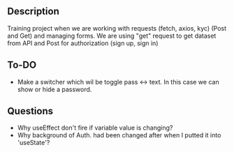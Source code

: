 ## Description

 Training project when we are working with requests  (fetch, axios, kyc)  (Post and Get) and managing forms.
 We are using "get" request to get  dataset from API and Post for authorization (sign up, sign in)

## To-DO

- Make a switcher which wil be toggle pass <-> text. In this case we can show or hide a password.

## Questions

- Why useEffect don't fire if variable value is changing?
- Why background of Auth. had been changed after when I putted it into 'useState'?
